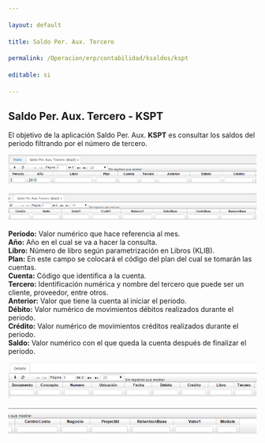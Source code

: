```yaml
---

layout: default

title: Saldo Per. Aux. Tercero

permalink: /Operacion/erp/contabilidad/ksaldos/kspt

editable: si

---
```


## Saldo Per. Aux. Tercero - KSPT


El objetivo de la aplicación Saldo Per. Aux. **KSPT** es consultar los saldos del periodo filtrando por el número de tercero. 


![](KSPT1.png)

![](KSPT2.png)

**Periodo:** Valor numérico que hace referencia al mes.  
**Año:** Año en el cual se va a hacer la consulta.  
**Libro:** Número de libro según parametrización en Libros (KLIB).  
**Plan:** En este campo se colocará el código del plan del cual se tomarán las cuentas.  
**Cuenta:** Código que identifica a la cuenta.  
**Tercero:** Identificación numérica y nombre del tercero que puede ser un cliente, proveedor, entre otros.  
**Anterior:** Valor que tiene la cuenta al iniciar el periodo.  
**Débito:** Valor numérico de movimientos débitos realizados durante el periodo.  
**Crédito:** Valor numérico de movimientos créditos realizados durante el periodo.  
**Saldo:** Valor numérico con el que queda la cuenta después de finalizar el periodo.  

![](KSPT3.png)

![](KSPT4.png)










